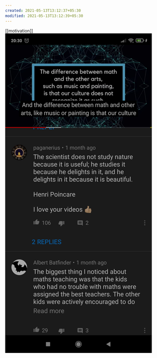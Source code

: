 ```yaml
---
created: 2021-05-13T13:12:37+05:30
modified: 2021-05-13T13:12:39+05:30
---
```

[[motivation]]
![Image](../media/IMG_1620891752140.jpg)
